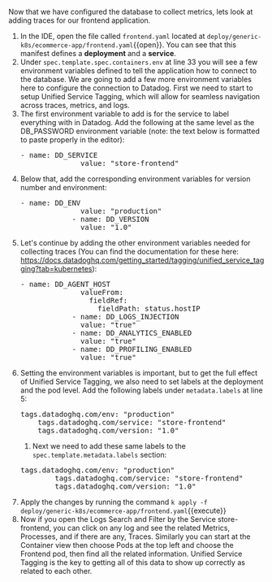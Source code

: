 Now that we have configured the database to collect metrics, lets look at adding traces for our frontend application.

1.  In the IDE, open the file called `frontend.yaml` located at `deploy/generic-k8s/ecommerce-app/frontend.yaml`{{open}}. You can see that this manifest defines a **deployment** and a **service**. 
2.  Under `spec.template.spec.containers.env` at line 33 you will see a few environment variables defined to tell the application how to connect to the database. We are going to add a few more environment variables here to configure the connection to Datadog. First we need to start to setup Unified Service Tagging, which will allow for seamless navigation across traces, metrics, and logs. 
3.  The first environment variable to add is for the service to label everything with in Datadog. Add the following at the same level as the DB_PASSWORD environment variable (note: the text below is formatted to paste properly in the editor):
    <pre class="file" data-target="clipboard">
    - name: DD_SERVICE
                  value: "store-frontend"</pre>
4.  Below that, add the corresponding environment variables for version number and environment:
    <pre class="file" data-target="clipboard">- name: DD_ENV
                  value: "production"
                - name: DD_VERSION
                  value: "1.0"</pre>
5.  Let's continue by adding the other environment variables needed for collecting traces (You can find the documentation for these here: https://docs.datadoghq.com/getting_started/tagging/unified_service_tagging?tab=kubernetes):
    <pre class="file" data-target="clipboard">- name: DD_AGENT_HOST
                  valueFrom:
                    fieldRef:
                      fieldPath: status.hostIP
                - name: DD_LOGS_INJECTION
                  value: "true"
                - name: DD_ANALYTICS_ENABLED
                  value: "true"
                - name: DD_PROFILING_ENABLED
                  value: "true"</pre>
6.  Setting the environment variables is important, but to get the full effect of Unified Service Tagging, we also need to set labels at the deployment and the pod level. Add the following labels under `metadata.labels` at line 5:
    <pre class="file" data-target="clipboard">tags.datadoghq.com/env: "production"
        tags.datadoghq.com/service: "store-frontend"
        tags.datadoghq.com/version: "1.0"</pre>
    1.  Next we need to add these same labels to the `spec.template.metadata.labels` section:
    <pre class="file" data-target="clipboard">tags.datadoghq.com/env: "production"
            tags.datadoghq.com/service: "store-frontend"
            tags.datadoghq.com/version: "1.0"</pre>
7.  Apply the changes by running the command `k apply -f deploy/generic-k8s/ecommerce-app/frontend.yaml`{{execute}}
8.  Now if you open the Logs Search and Filter by the Service store-frontend, you can click on any log and see the related Metrics, Processes, and if there are any, Traces. Similarly you can start at the Container view then choose Pods at the top left and choose the Frontend pod, then find all the related information. Unified Service Tagging is the key to getting all of this data to show up correctly as related to each other.